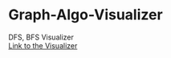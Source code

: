 # Graph-Algo-Visualizer
DFS, BFS Visualizer <br/>
[Link to the Visualizer](https://graph-algo-visualizer-lat.netlify.app/)
